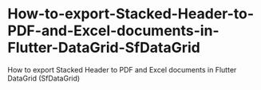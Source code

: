 # How-to-export-Stacked-Header-to-PDF-and-Excel-documents-in-Flutter-DataGrid-SfDataGrid
How to export Stacked Header to PDF and Excel documents in Flutter DataGrid (SfDataGrid)
